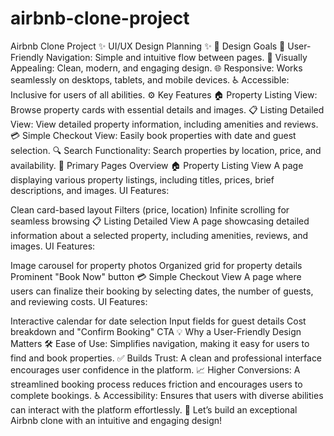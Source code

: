 # airbnb-clone-project
Airbnb Clone Project
✨ UI/UX Design Planning ✨
🎯 Design Goals
🧭 User-Friendly Navigation: Simple and intuitive flow between pages.
🎨 Visually Appealing: Clean, modern, and engaging design.
🌐 Responsive: Works seamlessly on desktops, tablets, and mobile devices.
♿ Accessible: Inclusive for users of all abilities.
⚙️ Key Features
🏠 Property Listing View: Browse property cards with essential details and images.
📋 Listing Detailed View: View detailed property information, including amenities and reviews.
💳 Simple Checkout View: Easily book properties with date and guest selection.
🔍 Search Functionality: Search properties by location, price, and availability.
📄 Primary Pages Overview
🏠 Property Listing View
A page displaying various property listings, including titles, prices, brief descriptions, and images.
UI Features:

Clean card-based layout
Filters (price, location)
Infinite scrolling for seamless browsing
📋 Listing Detailed View
A page showcasing detailed information about a selected property, including amenities, reviews, and images.
UI Features:

Image carousel for property photos
Organized grid for property details
Prominent "Book Now" button
💳 Simple Checkout View
A page where users can finalize their booking by selecting dates, the number of guests, and reviewing costs.
UI Features:

Interactive calendar for date selection
Input fields for guest details
Cost breakdown and "Confirm Booking" CTA
💡 Why a User-Friendly Design Matters
🛠️ Ease of Use: Simplifies navigation, making it easy for users to find and book properties.
✅ Builds Trust: A clean and professional interface encourages user confidence in the platform.
📈 Higher Conversions: A streamlined booking process reduces friction and encourages users to complete bookings.
♿ Accessibility: Ensures that users with diverse abilities can interact with the platform effortlessly.
🚀 Let’s build an exceptional Airbnb clone with an intuitive and engaging design!
